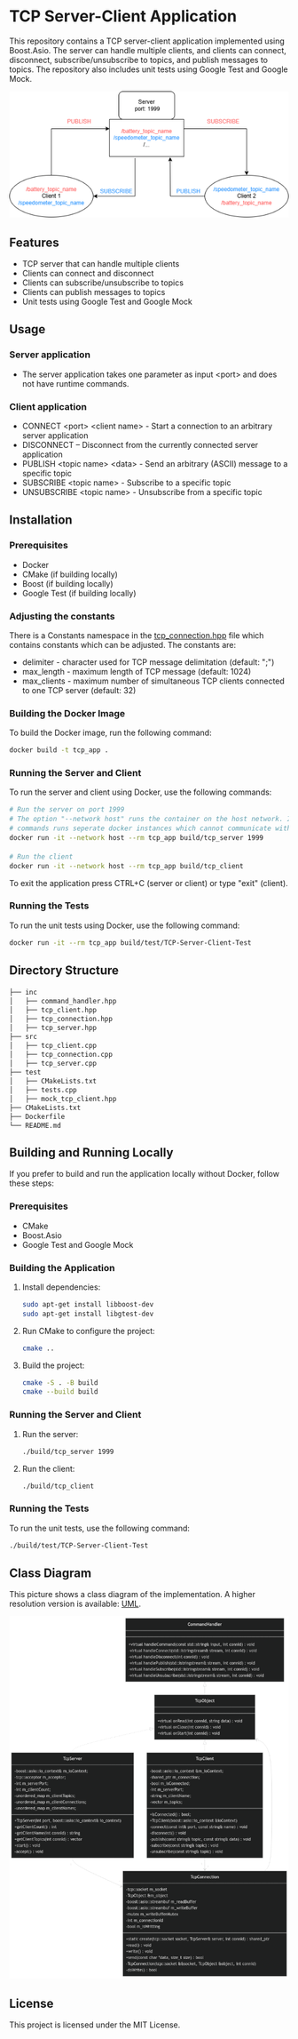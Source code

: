 # TCP Server-Client Application

This repository contains a TCP server-client application implemented using Boost.Asio. 
The server can handle multiple clients, and clients can connect, disconnect, subscribe/unsubscribe to topics, and publish messages to topics. 
The repository also includes unit tests using Google Test and Google Mock.

![](doc/arch.png "Architecture")

## Features

- TCP server that can handle multiple clients
- Clients can connect and disconnect
- Clients can subscribe/unsubscribe to topics
- Clients can publish messages to topics
- Unit tests using Google Test and Google Mock

## Usage

### Server application

- The server application takes one parameter as input \<port> and does not have runtime commands.

### Client application
- CONNECT \<port> \<client name> - Start a connection to an arbitrary server application
- DISCONNECT – Disconnect from the currently connected server application
- PUBLISH \<topic name> \<data> - Send an arbitrary (ASCII) message to a specific topic
- SUBSCRIBE \<topic name> - Subscribe to a specific topic
- UNSUBSCRIBE \<topic name> - Unsubscribe from a specific topic

## Installation

### Prerequisites

- Docker
- CMake (if building locally)
- Boost (if building locally)
- Google Test (if building locally)

### Adjusting the constants

There is a Constants namespace in the [tcp_connection.hpp](inc/tcp_connection.hpp) file which contains constants which can be adjusted. The constants are:

- delimiter - character used for TCP message delimitation (default: ";")
- max_length - maximum length of TCP message (default: 1024)
- max_clients - maximum number of simultaneous TCP clients connected to one TCP server (default: 32)

### Building the Docker Image

To build the Docker image, run the following command:

```sh
docker build -t tcp_app .
```

### Running the Server and Client

To run the server and client using Docker, use the following commands:

```sh
# Run the server on port 1999
# The option "--network host" runs the container on the host network. It is needed because running two (or more) "docker run" 
# commands runs seperate docker instances which cannot communicate without exposing ports between them through the host
docker run -it --network host --rm tcp_app build/tcp_server 1999

# Run the client
docker run -it --network host --rm tcp_app build/tcp_client
```

To exit the application press CTRL+C (server or client) or type "exit" (client).

### Running the Tests

To run the unit tests using Docker, use the following command:

```sh
docker run -it --rm tcp_app build/test/TCP-Server-Client-Test
```

## Directory Structure

```
├── inc
│   ├── command_handler.hpp
│   ├── tcp_client.hpp
│   ├── tcp_connection.hpp
│   ├── tcp_server.hpp
├── src
│   ├── tcp_client.cpp
│   ├── tcp_connection.cpp
│   ├── tcp_server.cpp
├── test
│   ├── CMakeLists.txt
│   ├── tests.cpp
│   ├── mock_tcp_client.hpp
├── CMakeLists.txt
├── Dockerfile
└── README.md
```

## Building and Running Locally

If you prefer to build and run the application locally without Docker, follow these steps:

### Prerequisites

- CMake
- Boost.Asio
- Google Test and Google Mock

### Building the Application

1. Install dependencies:
    ```sh
    sudo apt-get install libboost-dev
    sudo apt-get install libgtest-dev
    ```

2. Run CMake to configure the project:

    ```sh
    cmake ..
    ```

3. Build the project:

    ```sh
    cmake -S . -B build
    cmake --build build
    ```

### Running the Server and Client

1. Run the server:

    ```sh
    ./build/tcp_server 1999
    ```

2. Run the client:

    ```sh
    ./build/tcp_client
    ```

### Running the Tests

To run the unit tests, use the following command:

```sh
./build/test/TCP-Server-Client-Test
```

## Class Diagram
This picture shows a class diagram of the implementation. A higher resolution version is available: [UML](doc/UML.png).

![](doc/smallUML.png "ClassDiagram")

## License

This project is licensed under the MIT License.